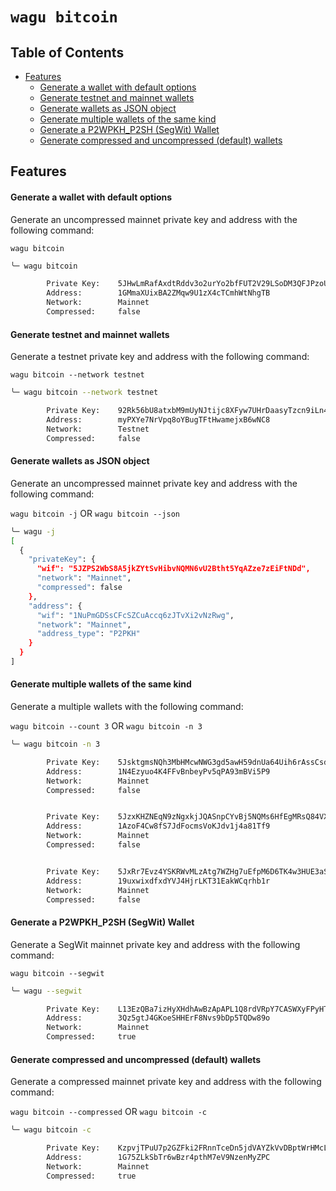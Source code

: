 # `wagu bitcoin`

## <a name='TableofContents'></a>Table of Contents

* [Features](#Features)
	* [Generate a wallet with default options](#Generateawalletwithdefaultoptions)
	* [Generate testnet and mainnet wallets](#Generatetestnetandmainnetwallets)
	* [Generate wallets as JSON object](#GeneratewalletsasJSONobject)
	* [Generate multiple wallets of the same kind](#Generatemultiplewalletsofthesamekind)
	* [Generate a P2WPKH_P2SH (SegWit) Wallet](#GenerateaP2WPKHSegWitWallet)
	* [Generate compressed and uncompressed (default) wallets](#Generatecompressedanduncompresseddefaultwallets)

##  <a name='Features'></a>Features

#### <a name='Generateawalletwithdefaultoptions'></a>Generate a wallet with default options

Generate an uncompressed mainnet private key and address with the following command:

`wagu bitcoin`

```bash
╰─ wagu bitcoin

        Private Key:    5JHwLmRafAxdtRddv3o2urYo2bfFUT2V29LSoDM3QFJPzoUoBJT
        Address:        1GMmaXUixBA2ZMqw9U1zX4cTCmhWtNhgTB
        Network:        Mainnet
        Compressed:     false
```

#### <a name='Generatetestnetandmainnetwallets'></a>Generate testnet and mainnet wallets

Generate a testnet private key and address with the following command:

`wagu bitcoin --network testnet`

```bash
╰─ wagu bitcoin --network testnet

        Private Key:    92Rk56bU8atxbM9mUyNJtijc8XFyw7UHrDaasyTzcn9iLn4M9Le
        Address:        myPXYe7NrVpq8oYBugTFtHwamejxB6wNC8
        Network:        Testnet
        Compressed:     false
```

#### <a name='GeneratewalletsasJSONobject'></a>Generate wallets as JSON object

Generate an uncompressed mainnet private key and address with the following command:

`wagu bitcoin -j` OR `wagu bitcoin --json`

```bash
╰─ wagu -j
[
  {
    "privateKey": {
      "wif": "5JZPS2WbS8A5jkZYtSvHibvNQMN6vU2Btht5YqAZze7zEiFtNDd",
      "network": "Mainnet",
      "compressed": false
    },
    "address": {
      "wif": "1NuPmGDSsCFcSZCuAccq6zJTvXi2vNzRwg",
      "network": "Mainnet",
      "address_type": "P2PKH"
    }
  }
]
```

#### <a name='Generatemultiplewalletsofthesamekind'></a>Generate multiple wallets of the same kind

Generate a multiple wallets with the following command:

`wagu bitcoin --count 3` OR `wagu bitcoin -n 3`

```bash
╰─ wagu bitcoin -n 3

        Private Key:    5JsktgmsNQh3MbHMcwNWG3gd5awH59dnUa64Uih6rAssCsdjjU9
        Address:        1N4Ezyuo4K4FFvBnbeyPv5qPA93mBVi5P9
        Network:        Mainnet
        Compressed:     false


        Private Key:    5JzxKHZNEqN9zNgxkjJQASnpCYvBj5NQMs6HfEgMRsQ84VXJpyU
        Address:        1AzoF4Cw8fS7JdFocmsVoKJdv1j4a81Tf9
        Network:        Mainnet
        Compressed:     false


        Private Key:    5JxRr7Evz4YSKRWvMLzAtg7WZHg7uEfpM6D6TK4w3HUE3aSQbF7
        Address:        19uxwixdfxdYVJ4HjrLKT31EakWCqrhb1r
        Network:        Mainnet
        Compressed:     false
```

#### <a name='GenerateaP2WPKHSegWitWallet'></a>Generate a P2WPKH_P2SH (SegWit) Wallet

Generate a SegWit mainnet private key and address with the following command:

`wagu bitcoin --segwit`

```bash
╰─ wagu --segwit

        Private Key:    L13EzQBa7izHyXHdhAwBzApAPL1Q8rdVRpY7CASWXyFPyHTuPJxs
        Address:        3Qz5gtJ4GKoeSHHErF8Nvs9bDp5TQDw89o
        Network:        Mainnet
        Compressed:     true
```

#### <a name='Generatecompressedanduncompresseddefaultwallets'></a>Generate compressed and uncompressed (default) wallets 

Generate a compressed mainnet private key and address with the following command:

`wagu bitcoin --compressed` OR `wagu bitcoin -c`

```bash
╰─ wagu bitcoin -c

        Private Key:    KzpvjTPuU7p2GZFki2FRnnTceDn5jdVAYZkVvDBptWrHMcLeGWFn
        Address:        1G75ZLkSbTr6wBzr4pthM7eV9NzenMyZPC
        Network:        Mainnet
        Compressed:     true
```
